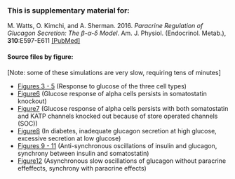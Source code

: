 ### This is supplementary material for:

M. Watts, O. Kimchi, and A. Sherman. 2016. *Paracrine Regulation of Glucagon Secretion: The β-α-δ Model*. Am. J. Physiol. (Endocrinol. Metab.),  __310__:E597-E611 [[PubMed]](https://pubmed.ncbi.nlm.nih.gov/26837808/)

#### Source files by figure:

[Note: some of these simulations are very slow, requiring tens of minutes]

* [Figures 3 - 5](Figures3-5.ode) (Response to glucose of the three cell types)
* [Figure6](Figure6.ode) (Glucose response of alpha cells persists in somatostatin knockout)
* [Figure7](Figure7.ode) (Glucose response of alpha cells persists with both somatostatin and KATP channels knocked out because of store operated channels (SOC))
* [Figure8](Figure8.ode) (In diabetes, inadequate glucagon secretion at high glucose, excessive secretion at low glucose)
* [Figures 9 - 11](Figures9-11.ode) (Anti-synchronous oscillations of insulin and glucagon, synchrony between insulin and somatostatin)
* [Figure12]() (Asynchronous slow oscillations of glucagon without paracrine effeffects, synchrony with paracrine effects)
